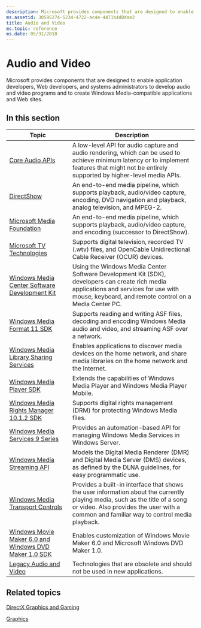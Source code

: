 ```yaml
---
description: Microsoft provides components that are designed to enable application developers, Web developers, and systems administrators to develop audio and video programs and to create Windows Media-compatible applications and Web sites.
ms.assetid: 30595274-5234-4722-ac4e-4471b4d8dae2
title: Audio and Video
ms.topic: reference
ms.date: 05/31/2018
---
```


# Audio and Video

Microsoft provides components that are designed to enable application developers, Web developers, and systems administrators to develop audio and video programs and to create Windows Media-compatible applications and Web sites.

## In this section



| Topic                                                                                                              | Description                                                                                                                                                                                                                        |
|--------------------------------------------------------------------------------------------------------------------|------------------------------------------------------------------------------------------------------------------------------------------------------------------------------------------------------------------------------------|
| [Core Audio APIs](./coreaudio/core-audio-apis-in-windows-vista.md)<br/>                                           | A low-level API for audio capture and audio rendering, which can be used to achieve minimum latency or to implement features that might not be entirely supported by higher-level media APIs.<br/>                           |
| [DirectShow](./directshow/directshow.md)<br/>                                                                          | An end-to-end media pipeline, which supports playback, audio/video capture, encoding, DVD navigation and playback, analog television, and MPEG-2.<br/>                                                                       |
| [Microsoft Media Foundation](./medfound/microsoft-media-foundation-sdk.md)<br/>                                         | An end-to-end media pipeline, which supports playback, audio/video capture, and encoding (successor to DirectShow).<br/>                                                                                                   |
| [Microsoft TV Technologies](/previous-versions/windows/desktop/mstv/microsoft-tv-technologies-portal)<br/>                                      | Supports digital television, recorded TV (.wtv) files, and OpenCable Unidirectional Cable Receiver (OCUR) devices.<br/>                                                                                                      |
| [Windows Media Center Software Development Kit](/previous-versions/aa286546(v=msdn.10))<br/>                                          | Using the Windows Media Center Software Development Kit (SDK), developers can create rich media applications and services for use with mouse, keyboard, and remote control on a Media Center PC.<br/>                        |
| [Windows Media Format 11 SDK](./wmformat/windows-media-format-11-sdk.md)<br/>                                     | Supports reading and writing ASF files, decoding and encoding Windows Media audio and video, and streaming ASF over a network.<br/>                                                                                          |
| [Windows Media Library Sharing Services](/previous-versions/windows/desktop/wmlss/windowsmedialibrarysharingservicesportal)<br/>                | Enables applications to discover media devices on the home network, and share media libraries on the home network and the Internet.<br/>                                                                                     |
| [Windows Media Player SDK](./wmp/windows-media-player-sdk.md)<br/>                                                | Extends the capabilities of Windows Media Player and Windows Media Player Mobile.<br/>                                                                                                                                       |
| [Windows Media Rights Manager 10.1.2 SDK](/previous-versions//bb649422(v=vs.85))<br/> | Supports digital rights management (DRM) for protecting Windows Media files.<br/>                                                                                                                                            |
| [Windows Media Services 9 Series](/previous-versions/windows/desktop/dd873819(v=vs.85))<br/>                                 | Provides an automation-based API for managing Windows Media Services in Windows Server.<br/>                                                                                                                                 |
| [Windows Media Streaming API](./mediastreaming/media-streaming-api-portal.md)<br/>                                | Models the Digital Media Renderer (DMR) and Digital Media Server (DMS) devices, as defined by the DLNA guidelines, for easy programmatic use.<br/>                                                                           |
| [Windows Media Transport Controls](/previous-versions/windows/desktop/mediatransport/media-transport-controls-portal)<br/>                      | Provides a built-in interface that shows the user information about the currently playing media, such as the title of a song or video. Also provides the user with a common and familiar way to control media playback.<br/> |
| [Windows Movie Maker 6.0 and Windows DVD Maker 1.0 SDK](/previous-versions/windows/desktop/wmmdvdm/windows-movie-maker-6-0-and-windows-dvd-maker-1-0-sdk)<br/>     | Enables customization of Windows Movie Maker 6.0 and Microsoft Windows DVD Maker 1.0.<br/>                                                                                                                                   |
| [Legacy Audio and Video](/windows-hardware/drivers/audio/legacy-audio-interfaces)<br/>                                                    | Technologies that are obsolete and should not be used in new applications.<br/>                                                                                                                                              |



 

## Related topics

<dl> <dt>

[DirectX Graphics and Gaming](./directx.md)
</dt> <dt>

[Graphics](./graphics-and-multimedia.md)
</dt> </dl>

 


